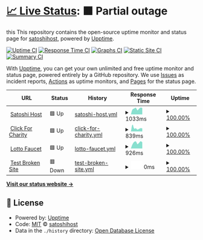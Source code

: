 # [📈 Live Status](https://satoshihost.github.io/uptime): <!--live status--> **🟧 Partial outage**

this This repository contains the open-source uptime monitor and status page for [satoshihost](https://satoshihost.github.io/uptime), powered by [Upptime](https://github.com/upptime/upptime).

[![Uptime CI](https://github.com/satoshihost/uptime/workflows/Uptime%20CI/badge.svg)](https://github.com/satoshihost/uptime/actions?query=workflow%3A%22Uptime+CI%22)
[![Response Time CI](https://github.com/satoshihost/uptime/workflows/Response%20Time%20CI/badge.svg)](https://github.com/satoshihost/uptime/actions?query=workflow%3A%22Response+Time+CI%22)
[![Graphs CI](https://github.com/satoshihost/uptime/workflows/Graphs%20CI/badge.svg)](https://github.com/satoshihost/uptime/actions?query=workflow%3A%22Graphs+CI%22)
[![Static Site CI](https://github.com/satoshihost/uptime/workflows/Static%20Site%20CI/badge.svg)](https://github.com/satoshihost/uptime/actions?query=workflow%3A%22Static+Site+CI%22)
[![Summary CI](https://github.com/satoshihost/uptime/workflows/Summary%20CI/badge.svg)](https://github.com/satoshihost/uptime/actions?query=workflow%3A%22Summary+CI%22)

With [Upptime](https://upptime.js.org), you can get your own unlimited and free uptime monitor and status page, powered entirely by a GitHub repository. We use [Issues](https://github.com/satoshihost/uptime/issues) as incident reports, [Actions](https://github.com/satoshihost/uptime/actions) as uptime monitors, and [Pages](https://satoshihost.github.io/uptime) for the status page.

<!--start: status pages-->
<!-- This summary is generated by Upptime (https://github.com/upptime/upptime) -->
<!-- Do not edit this manually, your changes will be overwritten -->
<!-- prettier-ignore -->
| URL | Status | History | Response Time | Uptime |
| --- | ------ | ------- | ------------- | ------ |
| <img alt="" src="https://favicons.githubusercontent.com/satoshihost.com" height="13"> [Satoshi Host](https://satoshihost.com/) | 🟩 Up | [satoshi-host.yml](https://github.com/satoshihost/uptime/commits/HEAD/history/satoshi-host.yml) | <details><summary><img alt="Response time graph" src="./graphs/satoshi-host/response-time-week.png" height="20"> 1033ms</summary><br><a href="https://satoshihost.github.io/uptime/history/satoshi-host"><img alt="Response time 968" src="https://img.shields.io/endpoint?url=https%3A%2F%2Fraw.githubusercontent.com%2Fsatoshihost%2Fuptime%2FHEAD%2Fapi%2Fsatoshi-host%2Fresponse-time.json"></a><br><a href="https://satoshihost.github.io/uptime/history/satoshi-host"><img alt="24-hour response time 811" src="https://img.shields.io/endpoint?url=https%3A%2F%2Fraw.githubusercontent.com%2Fsatoshihost%2Fuptime%2FHEAD%2Fapi%2Fsatoshi-host%2Fresponse-time-day.json"></a><br><a href="https://satoshihost.github.io/uptime/history/satoshi-host"><img alt="7-day response time 1033" src="https://img.shields.io/endpoint?url=https%3A%2F%2Fraw.githubusercontent.com%2Fsatoshihost%2Fuptime%2FHEAD%2Fapi%2Fsatoshi-host%2Fresponse-time-week.json"></a><br><a href="https://satoshihost.github.io/uptime/history/satoshi-host"><img alt="30-day response time 968" src="https://img.shields.io/endpoint?url=https%3A%2F%2Fraw.githubusercontent.com%2Fsatoshihost%2Fuptime%2FHEAD%2Fapi%2Fsatoshi-host%2Fresponse-time-month.json"></a><br><a href="https://satoshihost.github.io/uptime/history/satoshi-host"><img alt="1-year response time 968" src="https://img.shields.io/endpoint?url=https%3A%2F%2Fraw.githubusercontent.com%2Fsatoshihost%2Fuptime%2FHEAD%2Fapi%2Fsatoshi-host%2Fresponse-time-year.json"></a></details> | <details><summary><a href="https://satoshihost.github.io/uptime/history/satoshi-host">100.00%</a></summary><a href="https://satoshihost.github.io/uptime/history/satoshi-host"><img alt="All-time uptime 100.00%" src="https://img.shields.io/endpoint?url=https%3A%2F%2Fraw.githubusercontent.com%2Fsatoshihost%2Fuptime%2FHEAD%2Fapi%2Fsatoshi-host%2Fuptime.json"></a><br><a href="https://satoshihost.github.io/uptime/history/satoshi-host"><img alt="24-hour uptime 100.00%" src="https://img.shields.io/endpoint?url=https%3A%2F%2Fraw.githubusercontent.com%2Fsatoshihost%2Fuptime%2FHEAD%2Fapi%2Fsatoshi-host%2Fuptime-day.json"></a><br><a href="https://satoshihost.github.io/uptime/history/satoshi-host"><img alt="7-day uptime 100.00%" src="https://img.shields.io/endpoint?url=https%3A%2F%2Fraw.githubusercontent.com%2Fsatoshihost%2Fuptime%2FHEAD%2Fapi%2Fsatoshi-host%2Fuptime-week.json"></a><br><a href="https://satoshihost.github.io/uptime/history/satoshi-host"><img alt="30-day uptime 100.00%" src="https://img.shields.io/endpoint?url=https%3A%2F%2Fraw.githubusercontent.com%2Fsatoshihost%2Fuptime%2FHEAD%2Fapi%2Fsatoshi-host%2Fuptime-month.json"></a><br><a href="https://satoshihost.github.io/uptime/history/satoshi-host"><img alt="1-year uptime 100.00%" src="https://img.shields.io/endpoint?url=https%3A%2F%2Fraw.githubusercontent.com%2Fsatoshihost%2Fuptime%2FHEAD%2Fapi%2Fsatoshi-host%2Fuptime-year.json"></a></details>
| <img alt="" src="https://favicons.githubusercontent.com/clickforcharity.net" height="13"> [Click For Charity](https://clickforcharity.net/) | 🟩 Up | [click-for-charity.yml](https://github.com/satoshihost/uptime/commits/HEAD/history/click-for-charity.yml) | <details><summary><img alt="Response time graph" src="./graphs/click-for-charity/response-time-week.png" height="20"> 839ms</summary><br><a href="https://satoshihost.github.io/uptime/history/click-for-charity"><img alt="Response time 1276" src="https://img.shields.io/endpoint?url=https%3A%2F%2Fraw.githubusercontent.com%2Fsatoshihost%2Fuptime%2FHEAD%2Fapi%2Fclick-for-charity%2Fresponse-time.json"></a><br><a href="https://satoshihost.github.io/uptime/history/click-for-charity"><img alt="24-hour response time 601" src="https://img.shields.io/endpoint?url=https%3A%2F%2Fraw.githubusercontent.com%2Fsatoshihost%2Fuptime%2FHEAD%2Fapi%2Fclick-for-charity%2Fresponse-time-day.json"></a><br><a href="https://satoshihost.github.io/uptime/history/click-for-charity"><img alt="7-day response time 839" src="https://img.shields.io/endpoint?url=https%3A%2F%2Fraw.githubusercontent.com%2Fsatoshihost%2Fuptime%2FHEAD%2Fapi%2Fclick-for-charity%2Fresponse-time-week.json"></a><br><a href="https://satoshihost.github.io/uptime/history/click-for-charity"><img alt="30-day response time 1276" src="https://img.shields.io/endpoint?url=https%3A%2F%2Fraw.githubusercontent.com%2Fsatoshihost%2Fuptime%2FHEAD%2Fapi%2Fclick-for-charity%2Fresponse-time-month.json"></a><br><a href="https://satoshihost.github.io/uptime/history/click-for-charity"><img alt="1-year response time 1276" src="https://img.shields.io/endpoint?url=https%3A%2F%2Fraw.githubusercontent.com%2Fsatoshihost%2Fuptime%2FHEAD%2Fapi%2Fclick-for-charity%2Fresponse-time-year.json"></a></details> | <details><summary><a href="https://satoshihost.github.io/uptime/history/click-for-charity">100.00%</a></summary><a href="https://satoshihost.github.io/uptime/history/click-for-charity"><img alt="All-time uptime 100.00%" src="https://img.shields.io/endpoint?url=https%3A%2F%2Fraw.githubusercontent.com%2Fsatoshihost%2Fuptime%2FHEAD%2Fapi%2Fclick-for-charity%2Fuptime.json"></a><br><a href="https://satoshihost.github.io/uptime/history/click-for-charity"><img alt="24-hour uptime 100.00%" src="https://img.shields.io/endpoint?url=https%3A%2F%2Fraw.githubusercontent.com%2Fsatoshihost%2Fuptime%2FHEAD%2Fapi%2Fclick-for-charity%2Fuptime-day.json"></a><br><a href="https://satoshihost.github.io/uptime/history/click-for-charity"><img alt="7-day uptime 100.00%" src="https://img.shields.io/endpoint?url=https%3A%2F%2Fraw.githubusercontent.com%2Fsatoshihost%2Fuptime%2FHEAD%2Fapi%2Fclick-for-charity%2Fuptime-week.json"></a><br><a href="https://satoshihost.github.io/uptime/history/click-for-charity"><img alt="30-day uptime 100.00%" src="https://img.shields.io/endpoint?url=https%3A%2F%2Fraw.githubusercontent.com%2Fsatoshihost%2Fuptime%2FHEAD%2Fapi%2Fclick-for-charity%2Fuptime-month.json"></a><br><a href="https://satoshihost.github.io/uptime/history/click-for-charity"><img alt="1-year uptime 100.00%" src="https://img.shields.io/endpoint?url=https%3A%2F%2Fraw.githubusercontent.com%2Fsatoshihost%2Fuptime%2FHEAD%2Fapi%2Fclick-for-charity%2Fuptime-year.json"></a></details>
| <img alt="" src="https://favicons.githubusercontent.com/lottofaucet.com" height="13"> [Lotto Faucet](https://lottofaucet.com/) | 🟩 Up | [lotto-faucet.yml](https://github.com/satoshihost/uptime/commits/HEAD/history/lotto-faucet.yml) | <details><summary><img alt="Response time graph" src="./graphs/lotto-faucet/response-time-week.png" height="20"> 926ms</summary><br><a href="https://satoshihost.github.io/uptime/history/lotto-faucet"><img alt="Response time 845" src="https://img.shields.io/endpoint?url=https%3A%2F%2Fraw.githubusercontent.com%2Fsatoshihost%2Fuptime%2FHEAD%2Fapi%2Flotto-faucet%2Fresponse-time.json"></a><br><a href="https://satoshihost.github.io/uptime/history/lotto-faucet"><img alt="24-hour response time 698" src="https://img.shields.io/endpoint?url=https%3A%2F%2Fraw.githubusercontent.com%2Fsatoshihost%2Fuptime%2FHEAD%2Fapi%2Flotto-faucet%2Fresponse-time-day.json"></a><br><a href="https://satoshihost.github.io/uptime/history/lotto-faucet"><img alt="7-day response time 926" src="https://img.shields.io/endpoint?url=https%3A%2F%2Fraw.githubusercontent.com%2Fsatoshihost%2Fuptime%2FHEAD%2Fapi%2Flotto-faucet%2Fresponse-time-week.json"></a><br><a href="https://satoshihost.github.io/uptime/history/lotto-faucet"><img alt="30-day response time 845" src="https://img.shields.io/endpoint?url=https%3A%2F%2Fraw.githubusercontent.com%2Fsatoshihost%2Fuptime%2FHEAD%2Fapi%2Flotto-faucet%2Fresponse-time-month.json"></a><br><a href="https://satoshihost.github.io/uptime/history/lotto-faucet"><img alt="1-year response time 845" src="https://img.shields.io/endpoint?url=https%3A%2F%2Fraw.githubusercontent.com%2Fsatoshihost%2Fuptime%2FHEAD%2Fapi%2Flotto-faucet%2Fresponse-time-year.json"></a></details> | <details><summary><a href="https://satoshihost.github.io/uptime/history/lotto-faucet">100.00%</a></summary><a href="https://satoshihost.github.io/uptime/history/lotto-faucet"><img alt="All-time uptime 100.00%" src="https://img.shields.io/endpoint?url=https%3A%2F%2Fraw.githubusercontent.com%2Fsatoshihost%2Fuptime%2FHEAD%2Fapi%2Flotto-faucet%2Fuptime.json"></a><br><a href="https://satoshihost.github.io/uptime/history/lotto-faucet"><img alt="24-hour uptime 100.00%" src="https://img.shields.io/endpoint?url=https%3A%2F%2Fraw.githubusercontent.com%2Fsatoshihost%2Fuptime%2FHEAD%2Fapi%2Flotto-faucet%2Fuptime-day.json"></a><br><a href="https://satoshihost.github.io/uptime/history/lotto-faucet"><img alt="7-day uptime 100.00%" src="https://img.shields.io/endpoint?url=https%3A%2F%2Fraw.githubusercontent.com%2Fsatoshihost%2Fuptime%2FHEAD%2Fapi%2Flotto-faucet%2Fuptime-week.json"></a><br><a href="https://satoshihost.github.io/uptime/history/lotto-faucet"><img alt="30-day uptime 100.00%" src="https://img.shields.io/endpoint?url=https%3A%2F%2Fraw.githubusercontent.com%2Fsatoshihost%2Fuptime%2FHEAD%2Fapi%2Flotto-faucet%2Fuptime-month.json"></a><br><a href="https://satoshihost.github.io/uptime/history/lotto-faucet"><img alt="1-year uptime 100.00%" src="https://img.shields.io/endpoint?url=https%3A%2F%2Fraw.githubusercontent.com%2Fsatoshihost%2Fuptime%2FHEAD%2Fapi%2Flotto-faucet%2Fuptime-year.json"></a></details>
| <img alt="" src="https://favicons.githubusercontent.com/thissitedoesnotexist.koj.co" height="13"> [Test Broken Site](https://thissitedoesnotexist.koj.co) | 🟥 Down | [test-broken-site.yml](https://github.com/satoshihost/uptime/commits/HEAD/history/test-broken-site.yml) | <details><summary><img alt="Response time graph" src="./graphs/test-broken-site/response-time-week.png" height="20"> 0ms</summary><br><a href="https://satoshihost.github.io/uptime/history/test-broken-site"><img alt="Response time 0" src="https://img.shields.io/endpoint?url=https%3A%2F%2Fraw.githubusercontent.com%2Fsatoshihost%2Fuptime%2FHEAD%2Fapi%2Ftest-broken-site%2Fresponse-time.json"></a><br><a href="https://satoshihost.github.io/uptime/history/test-broken-site"><img alt="24-hour response time 0" src="https://img.shields.io/endpoint?url=https%3A%2F%2Fraw.githubusercontent.com%2Fsatoshihost%2Fuptime%2FHEAD%2Fapi%2Ftest-broken-site%2Fresponse-time-day.json"></a><br><a href="https://satoshihost.github.io/uptime/history/test-broken-site"><img alt="7-day response time 0" src="https://img.shields.io/endpoint?url=https%3A%2F%2Fraw.githubusercontent.com%2Fsatoshihost%2Fuptime%2FHEAD%2Fapi%2Ftest-broken-site%2Fresponse-time-week.json"></a><br><a href="https://satoshihost.github.io/uptime/history/test-broken-site"><img alt="30-day response time 0" src="https://img.shields.io/endpoint?url=https%3A%2F%2Fraw.githubusercontent.com%2Fsatoshihost%2Fuptime%2FHEAD%2Fapi%2Ftest-broken-site%2Fresponse-time-month.json"></a><br><a href="https://satoshihost.github.io/uptime/history/test-broken-site"><img alt="1-year response time 0" src="https://img.shields.io/endpoint?url=https%3A%2F%2Fraw.githubusercontent.com%2Fsatoshihost%2Fuptime%2FHEAD%2Fapi%2Ftest-broken-site%2Fresponse-time-year.json"></a></details> | <details><summary><a href="https://satoshihost.github.io/uptime/history/test-broken-site">100.00%</a></summary><a href="https://satoshihost.github.io/uptime/history/test-broken-site"><img alt="All-time uptime 100.00%" src="https://img.shields.io/endpoint?url=https%3A%2F%2Fraw.githubusercontent.com%2Fsatoshihost%2Fuptime%2FHEAD%2Fapi%2Ftest-broken-site%2Fuptime.json"></a><br><a href="https://satoshihost.github.io/uptime/history/test-broken-site"><img alt="24-hour uptime 100.00%" src="https://img.shields.io/endpoint?url=https%3A%2F%2Fraw.githubusercontent.com%2Fsatoshihost%2Fuptime%2FHEAD%2Fapi%2Ftest-broken-site%2Fuptime-day.json"></a><br><a href="https://satoshihost.github.io/uptime/history/test-broken-site"><img alt="7-day uptime 100.00%" src="https://img.shields.io/endpoint?url=https%3A%2F%2Fraw.githubusercontent.com%2Fsatoshihost%2Fuptime%2FHEAD%2Fapi%2Ftest-broken-site%2Fuptime-week.json"></a><br><a href="https://satoshihost.github.io/uptime/history/test-broken-site"><img alt="30-day uptime 100.00%" src="https://img.shields.io/endpoint?url=https%3A%2F%2Fraw.githubusercontent.com%2Fsatoshihost%2Fuptime%2FHEAD%2Fapi%2Ftest-broken-site%2Fuptime-month.json"></a><br><a href="https://satoshihost.github.io/uptime/history/test-broken-site"><img alt="1-year uptime 100.00%" src="https://img.shields.io/endpoint?url=https%3A%2F%2Fraw.githubusercontent.com%2Fsatoshihost%2Fuptime%2FHEAD%2Fapi%2Ftest-broken-site%2Fuptime-year.json"></a></details>

<!--end: status pages-->

[**Visit our status website →**](https://satoshihost.github.io/uptime)

## 📄 License

- Powered by: [Upptime](https://github.com/upptime/upptime)
- Code: [MIT](./LICENSE) © [satoshihost](https://satoshihost.github.io/uptime)
- Data in the `./history` directory: [Open Database License](https://opendatacommons.org/licenses/odbl/1-0/)
